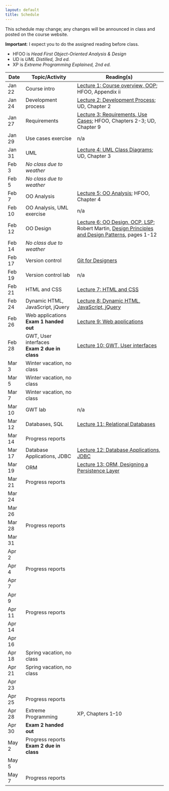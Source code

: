 ```yaml
---
layout: default
title: Schedule
---
```


This schedule may change; any changes will be announced in class and
posted on the course website.

**Important**: I expect you to do the assigned reading before
class.

- HFOO is *Head First Object-Oriented Analysis \& Design*
- UD is *UML Distilled, 3rd ed.*
- XP is *Extreme Programming Explained, 2nd ed.*

Date | Topic/Activity | Reading(s)
---- | -------------- | ----------
Jan 22 | Course intro | [Lecture 1: Course overview, OOP](lectures/lecture01.html); HFOO, Appendix ii
Jan 24 | Development process | [Lecture 2: Development Process](lectures/lecture02.html);  UD, Chapter 2
Jan 27 | Requirements | [Lecture 3: Requirements, Use Cases](lectures/lecture03.html); HFOO, Chapters 2-3; UD, Chapter 9
Jan 29 | Use cases exercise | n/a
Jan 31 | UML | [Lecture 4: UML Class Diagrams](lectures/lecture04.html); UD, Chapter 3
Feb 3 | *No class due to weather* |
Feb 5 | *No class due to weather* |
Feb 7 | OO Analysis | [Lecture 5: OO Analysis](lectures/lecture05.html); HFOO, Chapter 4
Feb 10 | OO Analysis, UML exercise | n/a
Feb 12 | OO Design | [Lecture 6: OO Design, OCP, LSP](lectures/lecture06.html); Robert Martin, [Design Principles and Design Patterns](http://www.objectmentor.com/resources/articles/Principles_and_Patterns.pdf), pages 1-12
Feb 14 | *No class due to weather* |
Feb 17 | Version control | [Git for Designers](http://hoth.entp.com/output/git_for_designers.html)
Feb 19 | Version control lab | n/a
Feb 21 | HTML and CSS | [Lecture 7: HTML and CSS](lectures/lecture07.html)
Feb 24 | Dynamic HTML, JavaScript, jQuery | [Lecture 8: Dynamic HTML, JavaScript, jQuery](lectures/lecture08.html)
Feb 26 | Web applications <br /> <b>Exam 1 handed out</b> | [Lecture 9: Web applications](lectures/lecture09.html)
Feb 28 | GWT, User interfaces <br /> <b>Exam 2 due in class</b> | [Lecture 10: GWT, User interfaces](lectures/lecture10.html)
Mar 3 | Winter vacation, no class
Mar 5 | Winter vacation, no class
Mar 7 | Winter vacation, no class
Mar 10 | GWT lab | n/a
Mar 12 | Databases, SQL | [Lecture 11: Relational Databases](lectures/lecture11.html)
Mar 14 | Progress reports
Mar 17 | Database Applications, JDBC | [Lecture 12: Database Applications, JDBC](lectures/lecture12.html)
Mar 19 | ORM | [Lecture 13: ORM, Designing a Persistence Layer](lectures/lecture13.html)
Mar 21 | Progress reports
Mar 24 |
Mar 26 |
Mar 28 | Progress reports
Mar 31 |
Apr 2 |
Apr 4 | Progress reports
Apr 7 |
Apr 9 |
Apr 11 | Progress reports
Apr 14 |
Apr 16 |
Apr 18 | Spring vacation, no class
Apr 21 | Spring vacation, no class
Apr 23 |
Apr 25 | Progress reports
Apr 28 | Extreme Programming | XP, Chapters 1&ndash;10
Apr 30 | **Exam 2 handed out**
May 2 | Progress reports <br> **Exam 2 due in class**
May 5 |
May 7 | Progress reports

<!-- vim:set wrap: ­-->
<!-- vim:set linebreak: -->
<!-- vim:set nolist: -->
